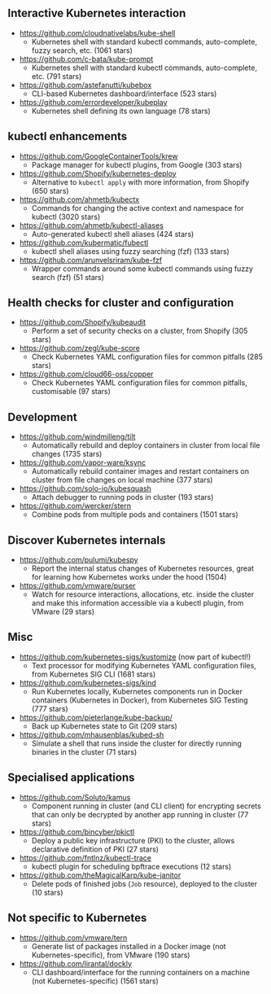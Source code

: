 ## Interactive Kubernetes interaction

- https://github.com/cloudnativelabs/kube-shell
    - Kubernetes shell with standard kubectl commands, auto-complete, fuzzy search, etc. (1061 stars)
- https://github.com/c-bata/kube-prompt
    - Kubernetes shell with standard kubectl commands, auto-complete, etc. (791 stars)
- https://github.com/astefanutti/kubebox
    - CLI-based Kubernetes dashboard/interface (523 stars)
- https://github.com/errordeveloper/kubeplay
    - Kubernetes shell defining its own language (78 stars)

## kubectl enhancements

- https://github.com/GoogleContainerTools/krew
    - Package manager for kubectl plugins, from Google (303 stars)
- https://github.com/Shopify/kubernetes-deploy
    - Alternative to `kubectl apply` with more information, from Shopify (650 stars)
- https://github.com/ahmetb/kubectx
    - Commands for changing the active context and namespace for kubectl (3020 stars)
- https://github.com/ahmetb/kubectl-aliases
    - Auto-generated kubectl shell aliases (424 stars)
- https://github.com/kubermatic/fubectl
    - kubectl shell aliases using fuzzy searching (fzf) (133 stars)
- https://github.com/arunvelsriram/kube-fzf
    - Wrapper commands around some kubectl commands using fuzzy search (fzf) (51 stars)

## Health checks for cluster and configuration

- https://github.com/Shopify/kubeaudit
    - Perform a set of security checks on a cluster, from Shopify (305 stars)
- https://github.com/zegl/kube-score
    - Check Kubernetes YAML configuration files for common pitfalls (285 stars)
- https://github.com/cloud66-oss/copper
    - Check Kubernetes YAML configuration files for common pitfalls, customisable (97 stars)

## Development

- https://github.com/windmilleng/tilt
    - Automatically rebuild and deploy containers in cluster from local file changes (1735 stars)
- https://github.com/vapor-ware/ksync
    - Automatically rebuild container images and restart containers on cluster from file changes on local machine (377 stars)
- https://github.com/solo-io/kubesquash
    - Attach debugger to running pods in cluster (193 stars)
- https://github.com/wercker/stern
    - Combine pods from multiple pods and containers (1501 stars)

## Discover Kubernetes internals

- https://github.com/pulumi/kubespy
    - Report the internal status changes of Kubernetes resources, great for learning how Kubernetes works under the hood (1504)
- https://github.com/vmware/purser
    - Watch for resource interactions, allocations, etc. inside the cluster and make this information accessible via a kubectl plugin, from VMware (29 stars)

## Misc

- https://github.com/kubernetes-sigs/kustomize (now part of kubectl!)
    - Text processor for modifying Kubernetes YAML configuration files, from Kubernetes SIG CLI (1681 stars)
- https://github.com/kubernetes-sigs/kind
    - Run Kubernetes locally, Kubernetes components run in Docker containers (Kubernetes in Docker), from Kubernetes SIG Testing (777 stars)
- https://github.com/pieterlange/kube-backup/
    - Back up Kubernetes state to Git (209 stars)
- https://github.com/mhausenblas/kubed-sh
    - Simulate a shell that runs inside the cluster for directly running binaries in the cluster (71 stars)

## Specialised applications

- https://github.com/Soluto/kamus
    - Component running in cluster (and CLI client) for encrypting secrets that can only be decrypted by another app running in cluster (77 stars)
- https://github.com/bincyber/pkictl
    - Deploy a public key infrastructure (PKI) to the cluster, allows declarative definition of PKI (27 stars)
- https://github.com/fntlnz/kubectl-trace
    - kubectl plugin for scheduling bpftrace executions (12 stars)
- https://github.com/theMagicalKarp/kube-janitor
    - Delete pods of finished jobs (`Job` resource), deployed to the cluster (10 stars)

## Not specific to Kubernetes

- https://github.com/vmware/tern
    - Generate list of packages installed in a Docker image (not Kubernetes-specific), from VMware (190 stars)
- https://github.com/lirantal/dockly
    - CLI dashboard/interface for the running containers on a machine (not Kubernetes-specific) (1561 stars)
